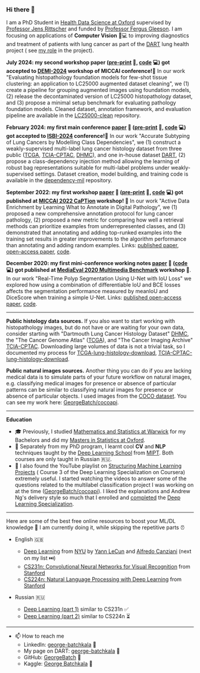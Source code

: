 ### Hi there 👋

I am a PhD Student in [Health Data Science at Oxford](https://www.bdi.ox.ac.uk/study/cdt)
supervised by [Professor Jens Rittscher](https://dartlunghealth.co.uk/team/prof-jens-rittscher/) and funded
by [Professor Fergus Gleeson](https://www.oncology.ox.ac.uk/team/fergus-gleeson).
I am focusing on applications of **Computer Vision** 👀💻 to improving diagnostics and treatment of patients with lung
cancer as part of the [DART](https://dartlunghealth.co.uk/) lung health project (
see [my role](https://dartlunghealth.co.uk/team/george-batchkala/) in the project).

**July 2024: my second workshop paper ([pre-print](https://ora.ox.ac.uk/objects/uuid:df7ad16b-f130-4f16-8f7f-aab5de53f111) 📝, [code](https://github.com/GeorgeBatch/LC25000-clean) 💻) got accepted
to [DEMI-2024](https://demi-workshop.github.io/) workshop of MICCAI conference!🚀** In
our work "Evaluating histopathology foundation models for few-shot tissue clustering: an application to LC25000 augmented dataset cleaning", we (1) create a pipeline for grouping augmented images using foundation models, (2) release the decontaminated version of LC25000 histopathology dataset, and (3) propose a minimal setup benchmark for evaluating pathology foundation models.
Cleaned dataset, annotation framework, and evaluation pipeline are available in
the [LC25000-clean](https://github.com/GeorgeBatch/LC25000-clean) repository.

**February 2024: my first main conference [paper](https://ieeexplore.ieee.org/document/10635232) 📝 ([pre-print](https://ora.ox.ac.uk/objects/uuid:4966840e-ccef-4fbf-b5fb-6cf0376d9aaa) 📝, [code](https://github.com/GeorgeBatch/dependency-mil) 💻) got accepted
to [ISBI-2024](https://biomedicalimaging.org/2024/) conference!🚀** In
our work "Accurate Subtyping of Lung
Cancers by Modelling Class Dependencies", we (1) construct a weakly-supervised multi-label lung cancer histology dataset
from three public ([TCGA](https://www.cancer.gov/tcga),
[TCIA-CPTAC](https://wiki.cancerimagingarchive.net/display/Public/CPTAC+Imaging+Proteomics), [DHMC](https://bmirds.github.io/LungCancer/)),
and one in-house dataset [DART](https://dartlunghealth.co.uk/), (2) propose a class-dependency injection method
allowing the learning of robust bag representations suitable for multi-label problems under weakly-supervised settings.
Dataset creation, model building, and training code is available in
the [dependency-mil](https://github.com/GeorgeBatch/dependency-mil) repository.

**September 2022: my first workshop [paper](https://link.springer.com/chapter/10.1007/978-3-031-17979-2_12)
📝 ([pre-print](https://ora.ox.ac.uk/objects/uuid:160f9962-06c0-441d-a92a-b2a77c4d01c3) 📝, [code](https://github.com/GeorgeBatch/active-data-enrichment) 💻) got
published at [MICCAI 2022 CaPTion](https://caption-workshop.github.io/) workshop! 🚀** In our work "Active Data
Enrichment by Learning What to Annotate in
Digital Pathology", we (1) proposed a new comprehensive annotation protocol for lung cancer pathology, (2) proposed a
new metric for comparing how well a retrieval methods can prioritize examples from underrepresented classes, and (3)
demonstrated that annotating and adding top-runked examples into the training set results in greater improvements to the
algorithm performance than annotating and adding random
examples. Links: [published paper](https://link.springer.com/chapter/10.1007/978-3-031-17979-2_12), [open-access paper](https://ora.ox.ac.uk/objects/uuid:160f9962-06c0-441d-a92a-b2a77c4d01c3), [code](https://github.com/GeorgeBatch/active-data-enrichment).

**December 2020: my first mini-conference working notes [paper](https://ceur-ws.org/Vol-2882/paper30.pdf)
📝 ([code](https://github.com/GeorgeBatch/kvasir-seg) 💻) got published
at [MediaEval 2020 Multimedia Benchmark](https://ceur-ws.org/Vol-2882/) workshop 🚀**. In our work "Real-Time Polyp
Segmentation Using U-Net with IoU Loss"
we explored how using a combination of differentiable IoU and BCE losses affects the segmentation performance measured
by meanIoU and DiceScore when training a simple U-Net. Links: [published open-access paper](https://ceur-ws.org/Vol-2882/paper30.pdf), [code](https://github.com/GeorgeBatch/kvasir-seg).


<!---
reproducing a CVPR'21 work called "Multiple Instance Captioning: Learning Representations From Histopathology Textbooks and Articles" ([CVPR'21 link](https://openaccess.thecvf.com/content/CVPR2021/html/Gamper_Multiple_Instance_Captioning_Learning_Representations_From_Histopathology_Textbooks_and_Articles_CVPR_2021_paper.html)). I found the work interesting and I wanted to use the pre-trained visual backbone in my future research. It uses the methods described in another CVPR'21 work "VirTex: Learning Visual Representations from Textual Annotations" ([CVPR'21 link](https://openaccess.thecvf.com/content/CVPR2021/html/Desai_VirTex_Learning_Visual_Representations_From_Textual_Annotations_CVPR_2021_paper.html)) to train a ResNet visual 👀 encoder and a transformer textual 💬 decoder on the new [ARCH dataset](https://warwick.ac.uk/fac/cross_fac/tia/data/arch). You can see my work here: [GeorgeBatch/arch-pre-training](https://github.com/GeorgeBatch/arch-pre-training).
--->

----

**Public histology data sources.** If you also want to start working with histopathology images, but do not have or are
waiting
for your own data, consider starting with "Dartmouth Lung Cancer Histology
Dataset" [DHMC](https://bmirds.github.io/LungCancer/),
the "The Cancer Genome Atlas" ([TCGA](https://www.cancer.gov/tcga)), and "The Cancer Imaging
Archive" [TCIA-CPTAC](https://wiki.cancerimagingarchive.net/display/Public/CPTAC+Imaging+Proteomics).
Downloading large volumes of data is not a trivial task, so I documented my process
for [TCGA-lung-histology-download](https://github.com/GeorgeBatch/TCGA-lung-histology-download),
[TCIA-CPTAC-lung-histology-download](https://github.com/GeorgeBatch/TCIA-CPTAC-lung-histology-download).

**Public natural images sources.** Another thing you can do
if you are lacking medical data is to simulate parts of your future workflow on natural images, e.g. classifying medical
images for
presence or absence of particular patterns can be similar to classifying natural images for presence or absence of
particular objects. I used images from the [COCO dataset](https://cocodataset.org/#home). You can see my work
here: [GeorgeBatch/cocoapi](https://github.com/GeorgeBatch/cocoapi).

----

**Education**

- 🎓 Previously, I
  studied [Mathematics and Statistics at Warwick](https://warwick.ac.uk/study/undergraduate/courses/mathsstatsbsc) for
  my Bachelors and did
  my [Masters in Statistics at Oxford](http://www.stats.ox.ac.uk/study-here/taught-postgraduate/msc-in-statistical-science/).
- 🌱 Separately from my PhD program, I learnt cool **CV** and **NLP** techniques taught by
  the [Deep Learning School](https://dls.samcs.ru/) from [MIPT](https://mipt.ru/english/). Both courses are only taught
  in Russian 🇷🇺.
- 🚀 I also found the YouTube playlist
  on [Structuring Machine Learning Projects](https://www.youtube.com/playlist?list=PLkDaE6sCZn6E7jZ9sN_xHwSHOdjUxUW_b) (
  Course 3 of the Deep Learning Specialization on Coursera) extremely useful. I started watching the videos to answer
  some of the questions related to the multilabel classification project I was working on at the
  time ([GeorgeBatch/cocoapi](https://github.com/GeorgeBatch/cocoapi)). I liked the explanations and Andrew Ng's
  delivery style so much that I enrolled
  and [completed](https://www.coursera.org/account/accomplishments/specialization/4HEL4XDPPGPF)
  the [Deep Learning Specialization](https://www.coursera.org/specializations/deep-learning).

----

Here are some of the best free online resources to boost your ML/DL knowledge 🚀 I am currently doing it, while skipping
the repetitive parts ⏰

- English 🇬🇧
    - [Deep Learning](https://atcold.github.io/NYU-DLSP21/) from [NYU](https://www.nyu.edu/admissions.html)
      by [Yann LeCun](https://twitter.com/ylecun) and [Alfredo Canziani](https://twitter.com/alfcnz) (next on my list
      ⏭️)
    - [CS231n: Convolutional Neural Networks for Visual Recognition](http://cs231n.stanford.edu/)
      from [Stanford](https://www.stanford.edu)
    - [CS224n: Natural Language Processing with Deep Learning](http://web.stanford.edu/class/cs224n/)
      from [Stanford](https://www.stanford.edu)

- Russian 🇷🇺
    - [Deep Learning (part 1)](https://stepik.org/course/91157/syllabus) similar to CS231n ✅
    - [Deep Learning (part 2)](https://stepik.org/course/92488/syllabus) similar to CS224n ⏳

----

- 📫 How to reach me
    - LinkedIn: [george-batchkala](https://www.linkedin.com/in/george-batchkala/) 🔗
    - My page on DART: [george-batchkala](https://dartlunghealth.co.uk/team/george-batchkala/) 🔗
    - GitHub: [GeorgeBatch](https://github.com/GeorgeBatch) 🔗
    - Kaggle: [George Batchkala](https://www.kaggle.com/gbatchkala) 🔗

<!--
**GeorgeBatch/GeorgeBatch** is a ✨ _special_ ✨ repository because its `README.md` (this file) appears on your GitHub profile.

Here are some ideas to get you started:

- 🔭 I’m currently working on ...
- 🌱 I’m currently learning ...
- 👯 I’m looking to collaborate on ...
- 🤔 I’m looking for help with ...
- 💬 Ask me about ...
- 📫 How to reach me: ...
- 😄 Pronouns: ...
- ⚡ Fun fact: ...
-->
